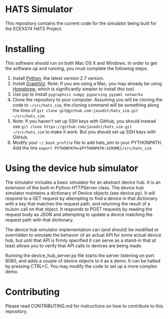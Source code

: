 # HATS Simulator

This repository contains the current code for the simulator being built for the ECEX574 HATS Project.

# Installing

This software should run on both Mac OS X and Windows. In order to get the software up and running, you must complete the following steps:

1. Install [Python](https://www.python.org/), the latest version 2.7 version.
2. Install [GraphViz](http://graphviz.org/). Note: If you are using a Mac, you may already be using [Homebrew](http://brew.sh/), which is significantly simpler to install this tool.
3. Use pip to install `pygraphviz numpy pyparsing pyyaml networkx`
4. Clone the repository to your computer. Assuming you will be cloning the code to `~/src/hats_sim`, the cloning command will be something along the lines of `git clone git@github.com:jasedit/hats_sim.git ~/src/hats_sim`.
  1. Note: If you haven't set up SSH keys with GitHub, you should instead use `git clone https://github.com/jasedit/hats_sim.git ~/src/hats_sim` to make it work. But you should set up SSH keys with GitHub.
5. Modify your `~/.bash_profile` file to add hats_sim to your PYTHONPATH. Add the line `export PYTHONPATH=$PYTHONPATH:${HOME}/src/hats_sim`

# Using the device hub simulator

The simulator includes a basic simulator for an abstract device hub. It is an extension of the built-in Python HTTPServer class.
The device hub simulator maintains a dictionary of Device objects (see device.py). It will respond to a GET request by attempting to find a device in that dictionary with a key that matches the request path, and returning the result of a toJson call on that object. It responds to POST requests by reading the request body as JSON and attempting to update a device matching the request path with that dictionary.

The device hub simulator implementation can (and should) be modified or overridden to simulate the behavior of an actual API for some actual device hub, but until that API is firmly specified it can serve as a stand-in that at least allows you to verify that API calls to devices are being made. 

Running the device_hub_server.py file starts the server listening on port 8080, and adds a couple of device objects to it as a demo. It can be halted by pressing CTRL+C. You may modify the code to set up a more complex demo.

# Contributing

Please read CONTRIBUTING.md for instructions on how to contribute to this repository.
